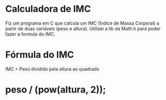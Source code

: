 # Calculadora de IMC
Fiz um programa em C que calcula um IMC (Índice de Massa Corporal) a partir de duas variáveis (peso e altura).
Utilizei a lib da Math.h para poder fazer a formula do IMC.

# Fórmula do IMC
IMC = Peso dividido pela altura ao quadrado

<h1>peso / (pow(altura, 2));<h1>
